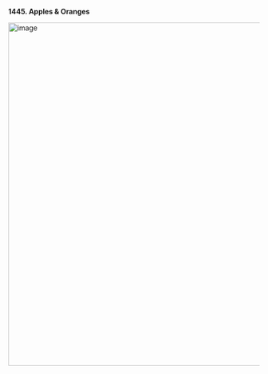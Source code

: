**1445. Apples & Oranges**

<img width="918" height="690" alt="image" src="https://github.com/user-attachments/assets/c94759c1-30a8-4a46-b891-bfdc2286899a" />
